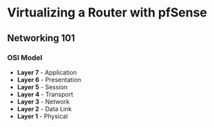 # Virtualizing a Router with pfSense 

## Networking 101 

### OSI Model

- **Layer 7** - Application
- **Layer 6** - Presentation
- **Layer 5** - Session
- **Layer 4** - Transport
- **Layer 3** - Network
- **Layer 2** - Data Link
- **Layer 1** - Physical


